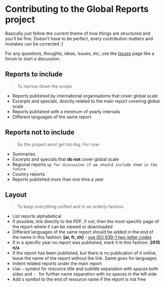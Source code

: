 # Contributing to the Global Reports project

Basically just follow the current theme of how things are structured and you'll be fine. Doesn't have to be perfect, every contribution matters and mistakes can be corrected :)

For any questions, thoughts, ideas, issues, etc, use the [Issues](https://github.com/andressoop/global-reports/issues) page like a forum to start a discussion.

## Reports to include
> To narrow down the scope
- Reports published by international organisations that cover global scale
- Excerpts and specials, directly related to the main report covering global scale
- Reports published with a minimum of yearly intervals
- Different languages of the same report

## Reports not to include
> So the project wont get too big. For now.
- Summaries
- Excerpts and specials that **do not** cover global scale
- Regional reports `up for discussion if we should include them in the future`
- Country reports
- Reports published more than one time a year

## Layout
> To keep everything unified and in an orderly fashion.
- List reports alphabetical
- If possible, link directly to the PDF, if not, then the most specific page of the report where it can be viewed or downloaded
- Different languages of the same report should be added in the end of the name in this fashion: **[ar, fr, zh]** - [use ISO 639-1 two-letter codes](https://en.wikipedia.org/wiki/List_of_ISO_639-1_codes)
- If in a specific year no report was published, mark it in this fashion: **2015 n/a**
- If the report has been published, but there is no publication of it online, leave the name of the report without the link. Same goes for languages
- Indent related reports under the main report 
- Use ` – ` symbol for resource title and subtitle separation with spaces both sides and `: ` for further name separation with no spaces in the left side
- Add ` $ ` symbol to the end of resource name if the report is not free
